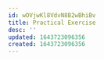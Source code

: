 ```yaml
---
id: wOVjwKl8VdvN8B2wBhiBv
title: Practical Exercise
desc: ''
updated: 1643723096356
created: 1643723096356
---
```


